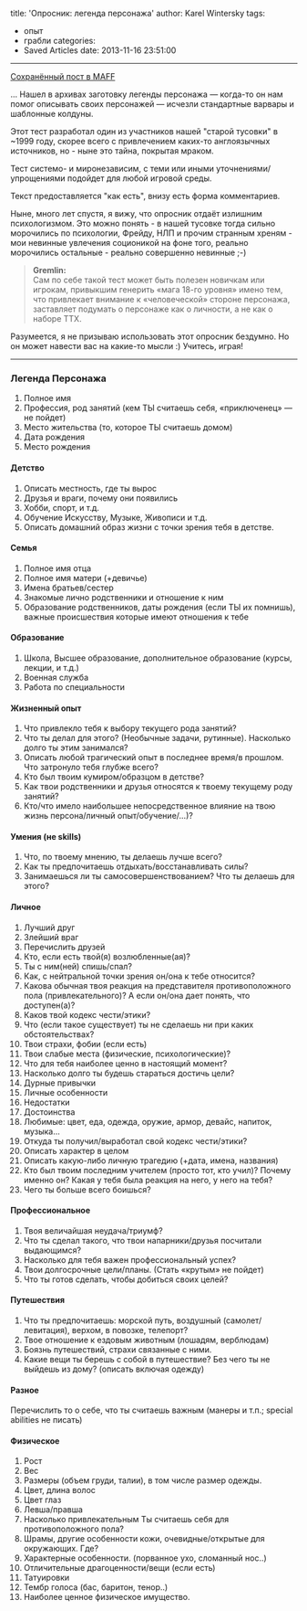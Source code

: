title: 'Опросник: легенда персонажа'
author: Karel Wintersky
tags:
  - опыт
  - грабли
categories:
  - Saved Articles
date: 2013-11-16 23:51:00
---
[Сохранённый пост в MAFF](https://yadi.sk/d/lJeDOAzQ3MU33D)

... Нашел в архивах заготовку легенды персонажа — когда-то он нам помог описывать своих персонажей — исчезли стандартные варвары и шаблонные колдуны. 

Этот тест разработал один из участников нашей "старой тусовки" в ~1999 году, скорее всего с привлечением каких-то англоязычных источников, но - ныне это тайна, покрытая мраком. 

Тест системо- и миронезависим, с теми или иными уточнениями/упрощениями подойдет для любой игровой среды. 

Текст предоставляется "как есть", внизу есть форма комментариев. 

Ныне, много лет спустя, я вижу, что опросник отдаёт излишним психологизмом. Это можно понять - в нашей тусовке тогда сильно морочились по психологии, Фрейду, НЛП и прочим странным хреням - мои невинные увлечения соционикой на фоне того, реально морочились остальные - реально совершенно невинные ;-)

<blockquote>
<strong>Gremlin:</strong><br/>
Сам по себе такой тест может быть полезен новичкам или игрокам, привыкшим генерить «мага 18-го уровня» имено тем, что привлекает внимание к «человеческой» стороне персонажа, заставляет подумать о персонаже как о личности, а не как о наборе ТТХ. 
</blockquote>

Разумеется, я не призываю использовать этот опросник бездумно. Но он может навести вас на какие-то мысли :) Учитесь, играя!

---
### Легенда Персонажа

1. Полное имя
2. Профессия, род занятий (кем ТЫ считаешь себя, «приключенец» — не пойдет)
3. Место жительства (то, которое ТЫ считаешь домом)
4. Дата рождения
5. Место рождения


#### Детство

1. Описать местность, где ты вырос
2. Друзья и враги, почему они появились
3. Хобби, спорт, и т.д.
4. Обучение Искусству, Музыке, Живописи и т.д.
5. Описать домашний образ жизни с точки зрения тебя в детстве.

#### Семья

1. Полное имя отца
2. Полное имя матери (+девичье)
3. Имена братьев/сестер
4. Знакомые лично родственники и отношение к ним
5. Образование родственников, даты рождения (если ТЫ их помнишь), важные происшествия которые имеют отношения к тебе

#### Образование

1. Школа, Высшее образование, дополнительное образование (курсы, лекции, и т.д.)
2. Военная служба
3. Работа по специальности

#### Жизненный опыт

1. Что привлекло тебя к выбору текущего рода занятий?
2. Что ты делал для этого? (Необычные задачи, рутинные). Насколько долго ты этим занимался?
3. Описать любой трагический опыт в последнее время/в прошлом. Что затронуло тебя глубже всего?
4. Кто был твоим кумиром/образцом в детстве?
5. Как твои родственники и друзья относятся к твоему текущему роду занятий?
6. Кто/что имело наибольшее непосредственное влияние на твою жизнь персона/личный опыт/обучение/...)?

#### Умения (не skills)

1. Что, по твоему мнению, ты делаешь лучше всего?
2. Как ты предпочитаешь отдыхать/восстанавливать силы?
3. Занимаешься ли ты самосовершенствованием? Что ты делаешь для этого?

#### Личное

1. Лучший друг
1. Злейший враг
1. Перечислить друзей
1. Кто, если есть твой(я) возлюбленные(ая)?
1. Ты с ним(ней) спишь/спал?
1. Как, с нейтральной точки зрения он/она к тебе относится?
1. Какова обычная твоя реакция на представителя противоположного пола (привлекательного)? А если он/она дает понять, что доступен(а)?
1. Каков твой кодекс чести/этики?
1. Что (если такое существует) ты не сделаешь ни при каких обстоятельствах?
1. Твои страхи, фобии (если есть)
1. Твои слабые места (физические, психологические)?
1. Что для тебя наиболее ценно в настоящий момент?
1. Насколько долго ты будешь стараться достичь цели?
1. Дурные привычки
1. Личные особенности
1. Недостатки
1. Достоинства
1. Любимые: цвет, еда, одежда, оружие, армор, девайс, напиток, музыка...
1. Откуда ты получил/выработал свой кодекс чести/этики?
1. Описать характер в целом
1. Описать какую-либо личную трагедию (+дата, имена, названия)
1. Кто был твоим последним учителем (просто тот, кто учил)? Почему именно он? Какая у тебя была реакция на него, у него на тебя?
1. Чего ты больше всего боишься?

#### Профессиональное

1. Твоя величайшая неудача/триумф?
1. Что ты сделал такого, что твои напарники/друзья посчитали выдающимся?
1. Насколько для тебя важен профессиональный успех?
1. Твои долгосрочные цели/планы. (Стать «крутым» не пойдет)
1. Что ты готов сделать, чтобы добиться своих целей?

#### Путешествия

1. Что ты предпочитаешь: морской путь, воздушный (самолет/левитация), верхом, в повозке, телепорт?
1. Твое отношение к ездовым животным (лошадям, верблюдам)
1. Боязнь путешествий, страхи связанные с ними.
1. Какие вещи ты берешь с собой в путешествие? Без чего ты не выйдешь из дому? (описать включая одежду)

#### Разное

Перечислить то о себе, что ты считаешь важным
(манеры и т.п.; special abilities не писать)

#### Физическое

1. Рост
1. Вес
1. Размеры (объем груди, талии), в том числе размер одежды.
1. Цвет, длина волос
1. Цвет глаз
1. Левша/правша
1. Насколько привлекательным Ты считаешь себя для противоположного пола?
1. Шрамы, другие особенности кожи, очевидные/открытые для окружающих. Где?
1. Характерные особенности. (порванное ухо, сломанный нос..)
1. Отличительные драгоценности/вещи (если есть)
1. Татуировки
1. Тембр голоса (бас, баритон, тенор..)
1. Наиболее ценное физическое имущество.
